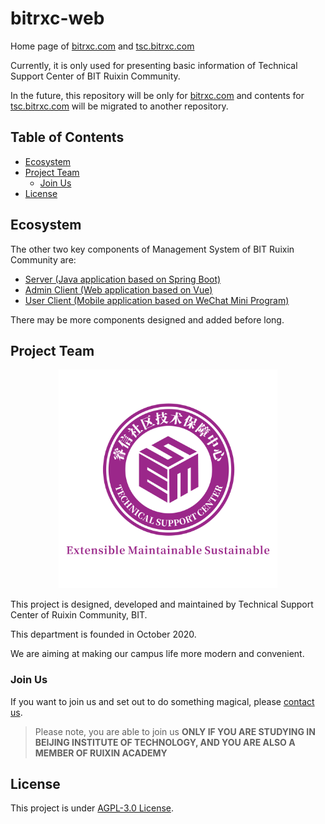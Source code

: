 # bitrxc-web

Home page of [bitrxc.com](https://bitrxc.com) and [tsc.bitrxc.com](https://tsc.bitrxc.com)

Currently, it is only used for presenting basic information of Technical Support Center of BIT Ruixin Community. 

In the future, this repository will be only for [bitrxc.com](https://bitrxc.com) and contents for [tsc.bitrxc.com](https://tsc.bitrxc.com) will be migrated to another repository.

## Table of Contents

- [Ecosystem](https://github.com/bitrxc/bitrxc-web#ecosystem)
- [Project Team](https://github.com/bitrxc/bitrxc-web#project-team)
    - [Join Us](https://github.com/bitrxc/bitrxc-web#join-us)
- [License](https://github.com/bitrxc/bitrxc-web#license)

## Ecosystem

The other two key components of Management System of BIT Ruixin Community are:

- [Server (Java application based on Spring Boot)](https://github.com/bitrxc/bitrxc-server)
- [Admin Client (Web application based on Vue)](https://github.com/bitrxc/bitrxc-admin-client)
- [User Client (Mobile application based on WeChat Mini Program)](https://github.com/bitrxc/bitrxc-user-client)

There may be more components designed and added before long.

## Project Team

<p align="center">
  <a href="https://tsc.bitrxc.com/">
  	<img src="https://github.com/Hyperzsb/Hyperzsb/raw/master/images/github/bitrxc/tsc-logo-transparent.png" alt="LOGO of Technical Support Center of Ruixin Community" width="350" />
  </a>
</p>

This project is designed, developed and maintained by Technical Support Center of Ruixin Community, BIT.

This department is founded in October 2020.

We are aiming at making our campus life more modern and convenient.

### Join Us

If you want to join us and set out to do something magical, please [contact us](mailto:bitrxctsc@outlook.com).

> Please note, you are able to join us **ONLY IF YOU ARE STUDYING IN BEIJING INSTITUTE OF TECHNOLOGY, AND YOU ARE ALSO A MEMBER OF RUIXIN ACADEMY**

## License

This project is under [AGPL-3.0 License](https://github.com/bitrxc/bitrxc-web/blob/master/LICENSE).